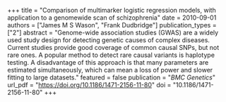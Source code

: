 +++
title = "Comparison of multimarker logistic regression models, with application to a genomewide scan of schizophrenia"
date = 2010-09-01
authors = ["James M S Wason", "Frank Dudbridge"]
publication_types = ["2"]
abstract = "Genome-wide association studies (GWAS) are a widely used study design for detecting genetic causes of complex diseases. Current studies provide good coverage of common causal SNPs, but not rare ones. A popular method to detect rare causal variants is haplotype testing. A disadvantage of this approach is that many parameters are estimated simultaneously, which can mean a loss of power and slower fitting to large datasets."
featured = false
publication = "*BMC Genetics*"
url_pdf = "https://doi.org/10.1186/1471-2156-11-80"
doi = "10.1186/1471-2156-11-80"
+++

